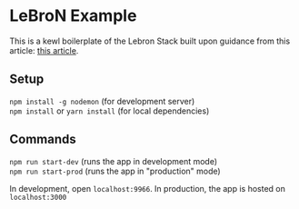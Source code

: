# LeBroN Example

This is a kewl boilerplate of the Lebron Stack built upon guidance from this article:
[this article](https://github.com/yoshuawuyts/tiny-guide-to-non-fancy-node).

## Setup

`npm install -g nodemon` (for development server)  
`npm install` or `yarn install` (for local dependencies)  

## Commands

`npm run start-dev` (runs the app in development mode)  
`npm run start-prod` (runs the app in "production" mode)  

In development, open `localhost:9966`. In production, the app is hosted on `localhost:3000`
